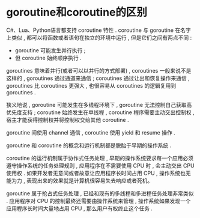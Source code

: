 # goroutine和coroutine的区别

C\#、Lua、Python语言都支持 coroutine 特性 . coroutine 与 goroutine 在名字上类似 , 都可以将函数或者语句在独立的环境中运行 , 但是它们之间有两点不同 : 

* goroutine 可能发生并行执行 ; 
* 但 coroutine 始终顺序执行 . 

goroutines 意味着并行\(或者可以以并行的方式部署\) , coroutines 一般来说不是这样的 , goroutines 通过通道来通信 ; coroutines 通过让出和恢复操作来通信 , goroutines 比 coroutines 更强大 , 也很容易从 coroutines 的逻辑复用到 goroutines . 

狭义地说 , goroutine 可能发生在多线程环境下 , goroutine 无法控制自己获取高优先度支持 ; coroutine 始终发生在单线程 , coroutine 程序需要主动交出控制权 , 宿主才能获得控制权并将控制权交给其他 coroutine . 

goroutine 间使用 channel 通信 , coroutine 使用 yield 和 resume 操作 . 

goroutine 和 coroutine 的概念和运行机制都是脱胎于早期的操作系统 . 

coroutine 的运行机制属于协作式任务处理 , 早期的操作系统要求每一个应用必须遵守操作系统的任务处理规则 , 应用程序在不需要使用 CPU 时 , 会主动交出 CPU 使用权 . 如果开发者无意间或者故意让应用程序长时间占用 CPU , 操作系统也无能为力 , 表现出来的效果就是计算机很容易失去响应或者死机。

goroutine 属于抢占式任务处理 , 已经和现有的多线程和多进程任务处理非常类似 . 应用程序对 CPU 的控制最终还需要由操作系统来管理 , 操作系统如果发现一个应用程序长时间大量地占用 CPU , 那么用户有权终止这个任务 . 



